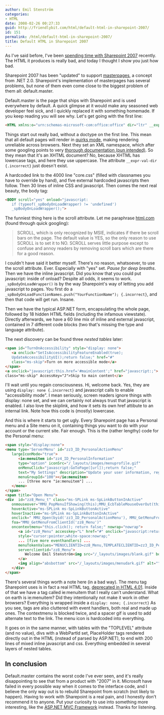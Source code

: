 ```yaml
---
author: Emil Stenström
categories:
- HTML
date: 2008-02-26 00:27:33
guid: http://friendlybit.com/html/default-html-in-sharepoint-2007/
id: 151
permalink: /html/default-html-in-sharepoint-2007/
title: Default HTML in Sharepoint 2007
---
```


As I've said before, I've been [spending time with Sharepoint 2007](/css/sharepoint-2007-from-an-interface-developers-view/) recently. The HTML it produces is really bad, and today I thought I show you just how bad.

Sharepoint 2007 has been "updated" to support [masterpages](http://msdn2.microsoft.com/en-us/library/wtxbf3hh.aspx), a concept from .NET 2.0. Sharepoint's implementation of masterpages has several problems, but none of them even come close to the biggest problem of them all: default.master.

Default.master is the page that ships with Sharepoint and is used everywhere by default. A quick glimpse at it would make any seasoned web developer feel sick, and I quickly replaced it with something homemade. If you keep reading you will see why. Let's get going with the first line:

```html {.incorrect}
<HTML xmlns:o="urn:schemas-microsoft-com:office:office" dir="ltr" __expr-val-dir="ltr">
```

Things start out really bad, without a doctype on the first line. This mean that all default pages will render in [quirks mode](http://en.wikipedia.org/wiki/Quirks_mode), making rendering unreliable across browsers. Next they set an XML namespace, which after some googling points to very [thorough documentation (pun intended)](http://msdn2.microsoft.com/en-us/library/ms875215(EXCHG.65).aspx). So they mean that it's an XHTML document? No, because XHTML has lowercase tags, and here they use uppercase. The attribute `__expr-val-dir {.incorrect}` just doesn't exist.

A hardcoded link to the 4000 line "core.css" (filled with classnames you have to override by hand), and five external hardcoded javascripts then follow. Then 30 lines of inline CSS and javascript. Then comes the next real beauty, the body tag:

```html {.incorrect}
<BODY scroll="yes" onload="javascript:
   if (typeof(_spBodyOnLoadWrapper) != 'undefined')
   _spBodyOnLoadWrapper();">
```

The funniest thing here is the scroll attribute. Let me paraphrase [html.com](http://html.com/attributes/body-scroll/) (found through quick googling):

> SCROLL, which is only recognized by MSIE, indicates if there be scroll bars on the page. The default value is YES, so the only reason to use SCROLL is to set it to NO. SCROLL serves little purpose except to confuse and annoy readers by removing scroll bars which are there for a good reason.

I couldn't have said it better myself. There's no reason, whatsoever, to use the scroll attribute. Ever. Especially with "yes" set. _Pause for deep breaths_. Then we have the inline javascript. Did you know that you could put javascript: inside of onload? Despite all odds, it seems to work. `_spBodyOnLoadWrapper()` is by the way Sharepoint's way of letting you add javascript to pages. You first do a `_spBodyOnLoadFunctionNames.push("YourFunctionName"); {.incorrect}`, and then that code will get run. Insane.

Then we have the typical ASP.NET form, encapsulating the whole page, followed by 18 hidden HTML fields (including the infamous viewstate). Directly afterwards, we have a 60 line mix of inline and external javascript, contained in 7 different code blocks (two that's missing the type and language attribute).

The next discovery can be found three _nested tables_ later:

```html {.incorrect}
<span id="TurnOnAccessibility" style="display: none">
   <a onclick="SetIsAccessibilityFeatureEnabled(true);
   UpdateAccessibilityUI();return false;" href="#"
   class="ms-skip">Turn on more accessible mode</a>
</span>
<a onclick="javascript:this.href='#mainContent';" href="javascript:;">
class="ms-skip" AccessKey="J">Skip to main content</a>
```

I'll wait until you regain consciousness. Hi, welcome back. Yes, they are using `display: none {.incorrect}` and javascript calls to enable "accessibility mode". I mean seriously, screen readers ignore things with display: none set, and we can certainly not always trust that javascript is enabled. I also love the skiplink, and how it sets its own href attibute to an internal link. Note how this code is (mostly) lowercase.

And this is where it starts to get ugly. Every Sharepoint page has a Personal menu and a Site menu on it, containing things you want to do with your account or the current site. Fair enough. This is the (rather lengthy) code for the Personal menu:

```html {.incorrect}
<span style="display:none">
<menu type='ServerMenu' id="zz3_ID_PersonalActionMenu"
   largeIconMode="true">
      <ie:menuitem id="zz4_ID_PersonalInformation"
      type="option" iconSrc="/_layouts/images/menuprofile.gif"
      onMenuClick="javascript:GoToPage([url]);return false;"
      text="My Settings" description="Update your user information, regional settings, and alerts."
      menuGroupId="100"></ie:menuitem>
      ... [three more "ie:menuitem"] ...
   </menu>
</span>
<span title="Open Menu">
<div  id="zz8_Menu_t" class="ms-SPLink ms-SpLinkButtonInActive"
   onmouseover="MMU_PopMenuIfShowing(this);MMU_EcbTableMouseOverOut(this, true)"
   hoverActive="ms-SPLink ms-SpLinkButtonActive"
   hoverInactive="ms-SPLink ms-SpLinkButtonInActive"
   onclick=" MMU_Open(byid('zz3_ID_PersonalActionMenu'), MMU_GetMenuFromClientId('zz8_Menu'),event,false, null, 0);"
   foa="MMU_GetMenuFromClientId('zz8_Menu')"
   oncontextmenu="this.click(); return false;" nowrap="nowrap">
      <a id="zz8_Menu" accesskey="L" href="#" onclick="javascript:return false;"
      style="cursor:pointer;white-space:nowrap;"
      ... [five more eventhandlers] ...
      menuTokenValues="MENUCLIENTID=zz8_Menu,TEMPLATECLIENTID=zz3_ID_PersonalActionMenu"
      serverclientid="zz8_Menu">
         Welcome Emil Stenström<img src="/_layouts/images/blank.gif" border="0" alt="Use SHIFT+ENTER to open the menu (new window)."/>
      </a>
      <img align="absbottom" src="/_layouts/images/menudark.gif" alt="" />
   </div>
</span>
```

There's several things worth a note here (in a bad way). The menu tag Sharepoint uses is in fact a real HTML tag, [deprecated in HTML 4.01](http://www.w3.org/TR/html401/struct/lists.html#h-10.4). Inside of that we have a tag called ie:menuitem that I really can't understand. What on earth is ie:menuitem? Did they intentionally not make it work in other browsers? Everything is wrapped inside a `display: none; {.incorrect}` As you see, tags are also cluttered with event handlers, both real and made up ones. The contextmenu is blocked twice, and a spacer gif is used to add alternate text to the link. The menu icon is hardcoded into everything.

It goes on in the same manner, with tables with the "TOPLEVEL" attribute (and no value), divs with a WebPartId set, PlaceHolder tags rendered directly out in the HTML (instead of parsed by ASP.NET), to end with 200 lines of mixed inline javascript and css. Everything embedded in several layers of nested tables.

## In conclusion

Default.master contains the worst code I've ever seen, and it's really disappointing to see that from a product with "2007" in it. Microsoft have failed in every possible way when it comes to the interface code, and I believe the only way out is to rebuild Sharepoint from scratch (not likely to happen). Having to work with Sharepoint is a real pain, and I honestly don't recommend it to anyone. Put your curiosity to use into something more interesting, like the [ASP.NET MVC Framework](http://weblogs.asp.net/scottgu/archive/2007/10/14/asp-net-mvc-framework.aspx) instead. Thanks for listening.
